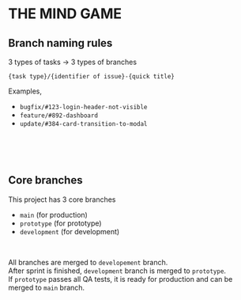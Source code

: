 # THE MIND GAME

## Branch naming rules
3 types of tasks -> 3 types of branches

`{task type}/{identifier of issue}-{quick title}`

Examples,
* `bugfix/#123-login-header-not-visible`
* `feature/#892-dashboard`
* `update/#384-card-transition-to-modal`

<br><br><br>

## Core branches
This project has 3 core branches 
* `main` (for production)
* `prototype` (for prototype)
* `development` (for development)

<br>

All branches are merged to `developement` branch. <br>
After sprint is finished, `development` branch is merged to `prototype`. <br>
If `prototype` passes all QA tests, it is ready for production and can be merged to `main` branch. <br>
